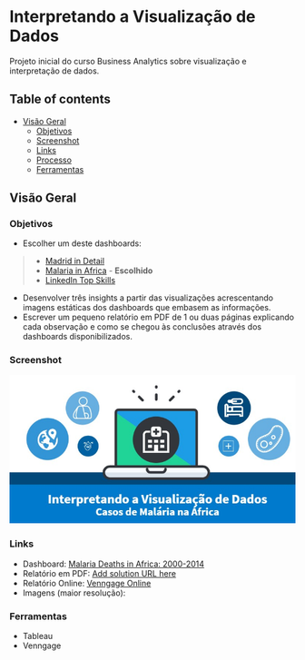 # Interpretando a Visualização de Dados

Projeto inicial do curso Business Analytics sobre visualização e interpretação de dados.

## Table of contents

- [Visão Geral](#Visão-Geral)
  - [Objetivos](#objetivos)
  - [Screenshot](#screenshot)
  - [Links](#links)
  - [Processo](#my-process)
  - [Ferramentas](#built-with)


## Visão Geral

### Objetivos

- Escolher um deste dashboards:

> - [Madrid in Detail](https://public.tableau.com/en-us/s/gallery/madrid-details?gallery=featured)
> - [Malaria in Africa](https://public.tableau.com/en-us/s/gallery/malaria-africa?gallery=featured) - **Escolhido**
> - [LinkedIn Top Skills](https://public.tableau.com/profile/matt.chambers#!/vizhome/LinkedInTopSkills2016-MakeoverMonday/LinkedInTopSkills2016-MakeoverMonday)

- Desenvolver três insights a partir das visualizações acrescentando imagens estáticas dos dashboards que embasem as informações. 
- Escrever um pequeno relatório em PDF de 1 ou duas páginas explicando cada observação e como se chegou às conclusões através dos dashboards disponibilizados. 

### Screenshot

![](./screenshots/screenshot.JPG)

### Links

- Dashboard: [Malaria Deaths in Africa: 2000-2014](https://public.tableau.com/pt-br/gallery/malaria-africa?gallery=featured)
- Relatório em PDF: [Add solution URL here](https://your-solution-url.com)
- Relatório Online: [Venngage Online](https://venngage.net/ps/4opmjFHHFCM/interpretando-a-visualizao-de-dados)
- Imagens (maior resolução):

### Ferramentas

- Tableau
- Venngage

